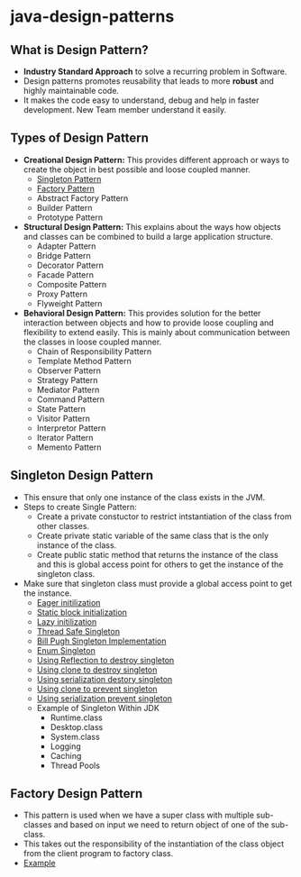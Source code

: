 # java-design-patterns

## What is Design Pattern?

* **Industry Standard Approach** to solve a recurring problem in Software.
* Design patterns promotes reusability that leads to more **robust** and highly maintainable code.
* It makes the code easy to understand, debug and help in faster development. New Team member understand it easily.

## Types of Design Pattern
* **Creational Design Pattern:** This provides different approach or ways to create the object in best possible and loose coupled manner.
    * [Singleton Pattern](src/main/java/com/ysingh/creational/singleton)
    * [Factory Pattern](src/main/java/com/ysingh/creational/factory)
    * Abstract Factory Pattern
    * Builder Pattern
    * Prototype Pattern
* **Structural Design Pattern:** This explains about the ways how objects and classes can be combined to build a large application structure.
    * Adapter Pattern
    * Bridge Pattern
    * Decorator Pattern
    * Facade Pattern
    * Composite Pattern
    * Proxy Pattern
    * Flyweight Pattern
* **Behavioral Design Pattern:** This provides solution for the better interaction between objects and how to provide loose coupling and flexibility to extend easily. This is mainly about communication between the classes in loose coupled manner.
    * Chain of Responsibility Pattern
    * Template Method Pattern
    * Observer Pattern
    * Strategy Pattern
    * Mediator Pattern
    * Command Pattern
    * State Pattern
    * Visitor Pattern
    * Interpretor Pattern
    * Iterator Pattern
    * Memento Pattern

## Singleton Design Pattern
* This ensure that only one instance of the class exists in the JVM.
* Steps to create Single Pattern:
    * Create a private constuctor to restrict intstantiation of the class from other classes.
    * Create private static variable of the same class that is the only instance of the class.
    * Create public static method that returns the instance of the class and this is global access point for others to get the instance of the singleton class.
* Make sure that singleton class must provide a global access point to get the instance.
    * [Eager initilization](src/main/java/com/ysingh/creational/singleton/eagerinitialization/Singleton.java)
    * [Static block initialization](src/main/java/com/ysingh/creational/singleton/staticinitialization/Singleton.java)
    * [Lazy initilization](src/main/java/com/ysingh/creational/singleton/lazyinitialization/Singleton.java)
    * [Thread Safe Singleton](src/main/java/com/ysingh/creational/singleton/threadsafe/Singleton.java)
    * [Bill Pugh Singleton Implementation](src/main/java/com/ysingh/creational/singleton/billpugh/Singleton.java)
    * [Enum Singleton](src/main/java/com/ysingh/creational/singleton/usingenum/Singleton.java)
    * [Using Reflection to destroy singleton](src/main/java/com/ysingh/creational/singleton/destroy/TestApp.java)
    * [Using clone to destroy singleton](src/main/java/com/ysingh/creational/singleton/destroy/TestApp.java)
    * [Using serialization destory singleton](src/main/java/com/ysingh/creational/singleton/destroy/TestApp.java)
    * [Using clone to prevent singleton](src/main/java/com/ysingh/creational/singleton/clonable/TestApp.java)
    * [Using serialization prevent singleton](src/main/java/com/ysingh/creational/singleton/serialization/TestApp.java)
    * Example of Singleton Within JDK
        * Runtime.class
        * Desktop.class
        * System.class
        * Logging
        * Caching
        * Thread Pools

## Factory Design Pattern
* This pattern is used when we have a super class with multiple sub-classes and based on input we need to return object of one of the sub-class.
* This takes out the responsibility of the instantiation of the class object from the client program to factory class.
* [Example](src/main/java/com/ysingh/creational/factory/TestApp.java)






